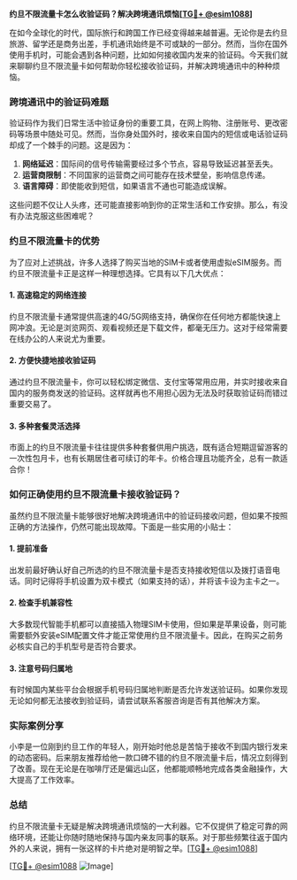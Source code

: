 **约旦不限流量卡怎么收验证码？解决跨境通讯烦恼[[TG💪+ @esim1088](https://t.me/s/esim1088)]**

在如今全球化的时代，国际旅行和跨国工作已经变得越来越普遍。无论你是去约旦旅游、留学还是商务出差，手机通讯始终是不可或缺的一部分。然而，当你在国外使用手机时，可能会遇到各种问题，比如如何接收国内发来的验证码。今天我们就来聊聊约旦不限流量卡如何帮助你轻松接收验证码，并解决跨境通讯中的种种烦恼。

### 跨境通讯中的验证码难题

验证码作为我们日常生活中验证身份的重要工具，在网上购物、注册账号、更改密码等场景中随处可见。然而，当你身处国外时，接收来自国内的短信或电话验证码却成了一个棘手的问题。这是因为：

1. **网络延迟**：国际间的信号传输需要经过多个节点，容易导致延迟甚至丢失。
2. **运营商限制**：不同国家的运营商之间可能存在技术壁垒，影响信息传递。
3. **语言障碍**：即使能收到短信，如果语言不通也可能造成误解。

这些问题不仅让人头疼，还可能直接影响到你的正常生活和工作安排。那么，有没有办法克服这些困难呢？

### 约旦不限流量卡的优势

为了应对上述挑战，许多人选择了购买当地的SIM卡或者使用虚拟eSIM服务。而约旦不限流量卡正是这样一种理想选择。它具有以下几大优点：

#### 1. 高速稳定的网络连接
约旦不限流量卡通常提供高速的4G/5G网络支持，确保你在任何地方都能快速上网冲浪。无论是浏览网页、观看视频还是下载文件，都毫无压力。这对于经常需要在线办公的人来说尤为重要。

#### 2. 方便快捷地接收验证码
通过约旦不限流量卡，你可以轻松绑定微信、支付宝等常用应用，并实时接收来自国内的服务商发送的验证码。这样就再也不用担心因为无法及时获取验证码而错过重要交易了。

#### 3. 多种套餐灵活选择
市面上的约旦不限流量卡往往提供多种套餐供用户挑选，既有适合短期逗留游客的一次性包月卡，也有长期居住者可续订的年卡。价格合理且功能齐全，总有一款适合你！

### 如何正确使用约旦不限流量卡接收验证码？

虽然约旦不限流量卡能够很好地解决跨境通讯中的验证码接收问题，但如果不按照正确的方法操作，仍然可能出现故障。下面是一些实用的小贴士：

#### 1. 提前准备
出发前最好确认好自己所选的约旦不限流量卡是否支持接收短信以及拨打语音电话。同时记得将手机设置为双卡模式（如果支持的话），并将该卡设为主卡之一。

#### 2. 检查手机兼容性
大多数现代智能手机都可以直接插入物理SIM卡使用，但如果是苹果设备，则可能需要额外安装eSIM配置文件才能正常使用约旦不限流量卡。因此，在购买之前务必核实自己的手机型号是否符合要求。

#### 3. 注意号码归属地
有时候国内某些平台会根据手机号码归属地判断是否允许发送验证码。如果你发现无论如何都无法接收到验证码，请尝试联系客服咨询是否有其他解决方案。

### 实际案例分享

小李是一位刚到约旦工作的年轻人，刚开始时他总是苦恼于接收不到国内银行发来的动态密码。后来朋友推荐给他一款口碑不错的约旦不限流量卡后，情况立刻得到了改善。现在无论是在咖啡厅还是偏远山区，他都能顺畅地完成各类金融操作，大大提高了工作效率。

### 总结

约旦不限流量卡无疑是解决跨境通讯烦恼的一大利器。它不仅提供了稳定可靠的网络环境，还能让你随时随地保持与国内亲友同事的联系。对于那些频繁往返于国内外的人来说，拥有一张这样的卡片绝对是明智之举。[[TG💪+ @esim1088](https://t.me/s/esim1088)]

[[TG💪+ @esim1088](https://t.me/s/esim1088) ![Image](https://i.postimg.cc/4NQfJmqS/Snipaste-2025-05-13-00-14-12.png)]